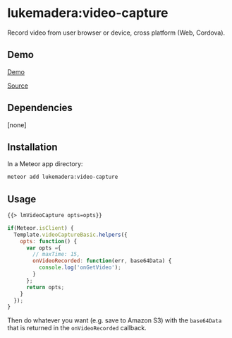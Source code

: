# lukemadera:video-capture

Record video from user browser or device, cross platform (Web, Cordova).


## Demo

[Demo](http://lukemadera-packages.meteor.com/video-capture-basic)

[Source](https://github.com/lukemadera/meteor-packages/tree/master/video-capture/basic)


## Dependencies

[none]


## Installation

In a Meteor app directory:
```bash
meteor add lukemadera:video-capture
```


## Usage

```html
{{> lmVideoCapture opts=opts}}
```

```js
if(Meteor.isClient) {
  Template.videoCaptureBasic.helpers({
    opts: function() {
      var opts ={
        // maxTime: 15,
        onVideoRecorded: function(err, base64Data) {
          console.log('onGetVideo');
        }
      };
      return opts;
    }
  });
}
```

Then do whatever you want (e.g. save to Amazon S3) with the `base64Data` that is returned in the `onVideoRecorded` callback.
